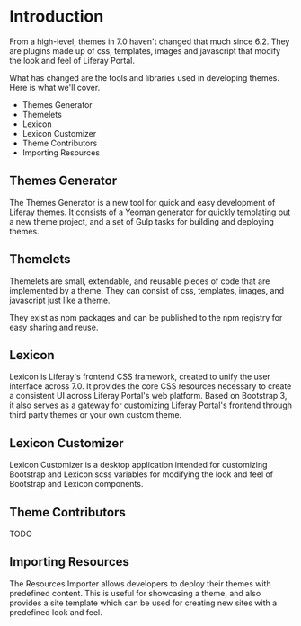 # Introduction

From a high-level, themes in 7.0 haven't changed that much since 6.2. They are plugins made up of css, templates, images and javascript that modify the look and feel of Liferay Portal.

What has changed are the tools and libraries used in developing themes. Here is what we'll cover.

- Themes Generator
- Themelets
- Lexicon
- Lexicon Customizer
- Theme Contributors
- Importing Resources

## Themes Generator

The Themes Generator is a new tool for quick and easy development of Liferay themes. It consists of a Yeoman generator for quickly templating out a new theme project, and a set of Gulp tasks for building and deploying themes.

## Themelets

Themelets are small, extendable, and reusable pieces of code that are implemented by a theme. They can consist of css, templates, images, and javascript just like a theme.

They exist as npm packages and can be published to the npm registry for easy sharing and reuse.

## Lexicon

Lexicon is Liferay's frontend CSS framework, created to unify the user interface across 7.0. It provides the core CSS resources necessary to create a consistent UI across Liferay Portal's web platform. Based on Bootstrap 3, it also serves as a gateway for customizing Liferay Portal's frontend through third party themes or your own custom theme.

## Lexicon Customizer

Lexicon Customizer is a desktop application intended for customizing Bootstrap and Lexicon scss variables for modifying the look and feel of Bootstrap and Lexicon components.

## Theme Contributors

TODO

## Importing Resources

The Resources Importer allows developers to deploy their themes with predefined content. This is useful for showcasing a theme, and also provides a site template which can be used for creating new sites with a predefined look and feel.
